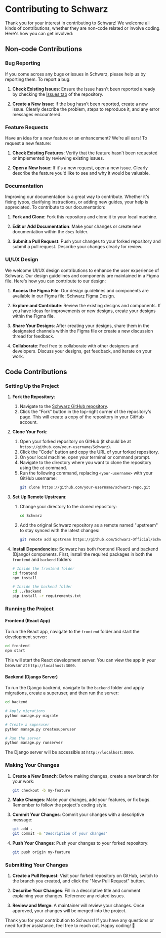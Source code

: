 # Contributing to Schwarz

Thank you for your interest in contributing to Schwarz! We welcome all kinds of contributions, whether they are non-code related or involve coding. Here's how you can get involved:

## Non-code Contributions

### Bug Reporting

If you come across any bugs or issues in Schwarz, please help us by reporting them. To report a bug:

1. **Check Existing Issues**: Ensure the issue hasn't been reported already by checking the [Issues tab](https://github.com/Schwarz-Official/Schwarz/issues) of the repository.

2. **Create a New Issue**: If the bug hasn't been reported, create a new issue. Clearly describe the problem, steps to reproduce it, and any error messages encountered.

### Feature Requests

Have an idea for a new feature or an enhancement? We're all ears! To request a new feature:

1. **Check Existing Features**: Verify that the feature hasn't been requested or implemented by reviewing existing issues.

2. **Open a New Issue**: If it's a new request, open a new issue. Clearly describe the feature you'd like to see and why it would be valuable.

### Documentation

Improving our documentation is a great way to contribute. Whether it's fixing typos, clarifying instructions, or adding new guides, your help is appreciated. To contribute to our documentation:

1. **Fork and Clone**: Fork this repository and clone it to your local machine.

2. **Edit or Add Documentation**: Make your changes or create new documentation within the `docs` folder.

3. **Submit a Pull Request**: Push your changes to your forked repository and submit a pull request. Describe your changes clearly for review.

### UI/UX Design

We welcome UI/UX design contributions to enhance the user experience of Schwarz. Our design guidelines and components are maintained in a Figma file. Here's how you can contribute to our design:

1. **Access the Figma File**: Our design guidelines and components are available in our Figma file: [Schwarz Figma Design](https://www.figma.com/file/69KAMqZl3W80QZZ7LLsHnt/Schwarz-Prototype?type=design&node-id=0%3A1&mode=design&t=460OlfVG2HfDnMsu-1).

2. **Explore and Contribute**: Review the existing designs and components. If you have ideas for improvements or new designs, create your designs within the Figma file.

3. **Share Your Designs**: After creating your designs, share them in the designated channels within the Figma file or create a new discussion thread for feedback.

4. **Collaborate**: Feel free to collaborate with other designers and developers. Discuss your designs, get feedback, and iterate on your work.

## Code Contributions

### Setting Up the Project

1. **Fork the Repository**:
   1. Navigate to the [Schwarz GitHub repository](https://github.com/Schwarz-Official/Schwarz).
   2. Click the "Fork" button in the top-right corner of the repository's page. This will create a copy of the repository in your GitHub account.

2. **Clone Your Fork**:
   1. Open your forked repository on GitHub (it should be at `https://github.com/your-username/Schwarz`).
   2. Click the "Code" button and copy the URL of your forked repository.
   3. On your local machine, open your terminal or command prompt.
   4. Navigate to the directory where you want to clone the repository using the `cd` command.
   5. Run the following command, replacing `<your-username>` with your GitHub username:
      ```bash
      git clone https://github.com/your-username/schwarz-repo.git
      ```

3. **Set Up Remote Upstream**:
   1. Change your directory to the cloned repository:
      ```bash
      cd Schwarz
      ```

   2. Add the original Schwarz repository as a remote named "upstream" to stay synced with the latest changes:
      ```bash
      git remote add upstream https://github.com/Schwarz-Official/Schwarz.git
      ```

7. **Install Dependencies**: Schwarz has both frontend (React) and backend (Django) components. First, install the required packages in both the `frontend` and `backend` folders:
   ```bash
   # Inside the frontend folder
   cd frontend
   npm install

   # Inside the backend folder
   cd ../backend
   pip install -r requirements.txt
   ```

### Running the Project

#### Frontend (React App)

To run the React app, navigate to the `frontend` folder and start the development server:

```bash
cd frontend
npm start
```

This will start the React development server. You can view the app in your browser at `http://localhost:3000`.

#### Backend (Django Server)

To run the Django backend, navigate to the `backend` folder and apply migrations, create a superuser, and then run the server:

```bash
cd backend

# Apply migrations
python manage.py migrate

# Create a superuser
python manage.py createsuperuser

# Run the server
python manage.py runserver
```

The Django server will be accessible at `http://localhost:8000`.

### Making Your Changes

1. **Create a New Branch**: Before making changes, create a new branch for your work:
   ```bash
   git checkout -b my-feature
   ```

2. **Make Changes**: Make your changes, add your features, or fix bugs. Remember to follow the project's coding style.

3. **Commit Your Changes**: Commit your changes with a descriptive message:
   ```bash
   git add .
   git commit -m "Description of your changes"
   ```

4. **Push Your Changes**: Push your changes to your forked repository:
   ```bash
   git push origin my-feature
   ```

### Submitting Your Changes

1. **Create a Pull Request**: Visit your forked repository on GitHub, switch to the branch you created, and click the "New Pull Request" button.

2. **Describe Your Changes**: Fill in a descriptive title and comment explaining your changes. Reference any related issues.

3. **Review and Merge**: A maintainer will review your changes. Once approved, your changes will be merged into the project.

Thank you for your contribution to Schwarz! If you have any questions or need further assistance, feel free to reach out. Happy coding! 🚀

---
